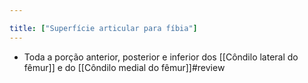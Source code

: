 ```yaml
---

title: ["Superfície articular para fíbia"]
---
```

+ Toda a porção anterior, posterior e inferior dos [[Côndilo lateral do fêmur]] e do [[Côndilo medial do fêmur]]#review 
